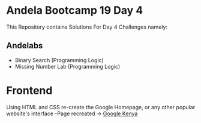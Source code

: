 # Andela Bootcamp 19 Day 4

This Repository contains Solutions For Day 4 Challenges namely:

## Andelabs
- Binary Search (Programming Logic)
- Missing Number Lab (Programming Logic)

# Frontend
Using HTML and CSS re-create the Google Homepage, or any other popular website's interface
    -Page recreated -> [Google Kenya](https://www.google.co.ke/)



